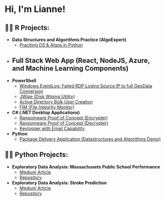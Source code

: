 <h1>Hi, I'm Lianne! 

<h2>👨‍💻 R Projects:</h2>

- <b>Data Structures and Algorithms Practice (AlgoExpert)</b>
  - [Praciting DS & Algos in Python](https://github.com/joshmadakor1/Algorithms-Practice)
- <b>Full Stack Web App (React, NodeJS, Azure, and Machine Learning Components)</b>
  - 
- <b>PowerShell</b>
  - [Windows EventLog: Failed RDP Logins Source IP to full GeoData Conversion](https://github.com/joshmadakor1/Sentinel-Lab)
  - [JWipe (Disk Wiping Utility)](https://github.com/joshmadakor1/Jwipe.PowerShell)
  - [Active Directory Bulk User Creation](https://github.com/joshmadakor1/AD_PS)
  - [FIM (File Integrity Monitor)](https://github.com/joshmadakor1/PowerShell-Integrity-FIM)
- <b>C# (.NET Desktop Applications)</b>
  - [Ransomware Proof of Concept (Encrypter)](https://github.com/joshmadakor1/EncrypterPOC)
  - [Ransomware Proof of Concept (Decrypter)](https://github.com/joshmadakor1/DecrypterPOC)
  - [Keylogger with Email Capability](https://github.com/joshmadakor1/Key-Logger-With-Email)
- <b>Python</b>
  - [Package Delivery Application (Datastructures and Algorithms Demo)](https://github.com/joshmadakor1/Package-Delivery-Pathfinding-Algorithm)

<h2>👨‍💻 Python Projects:</h2>

- <b>Exploratory Data Analysis: Massachusets Public School Performance</b>
  - [Medium Article](https://medium.com/@bridge2/student-performance-across-massachusetts-public-schools-5ae34e11d06f)
  - [Repository](https://github.com/liannekc/PythonEDA_PublicSchools)
- <b>Exploratory Data Analysis: Stroke Prediction</b>
  - [Medium Article]([https://medium.com/@bridge2/student-performance-across-massachusetts-public-schools-5ae34e11d06f](https://medium.com/@bridge2/what-factors-cause-strokes-f25a6017cd09))
  - [Repository]([https://github.com/liannekc/PythonEDA_PublicSchools](https://github.com/liannekc/PythonEDA_StrokePrediction))
    
